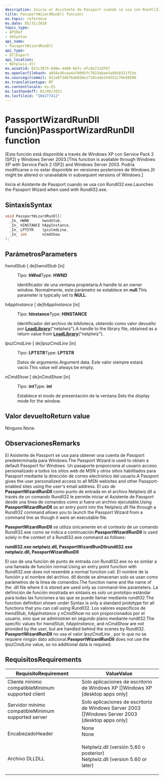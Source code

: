 ```yaml
---
description: Inicia el Asistente de Passport cuando se usa con Rundll32.exe.
title: PassportWizardRunDll función)
ms.topic: reference
ms.date: 05/31/2018
topic_type:
- APIRef
- kbSyntax
api_name:
- PassportWizardRunDll
api_type:
- DllExport
api_location:
- Netplwiz.dll
ms.assetid: 015c3875-698e-4d80-bbfc-4fc8a71197b7
ms.openlocfilehash: a858a36caa4af8095fc7023abae5ad918321f53e
ms.sourcegitcommit: 831e8f3db78ab820e1710cede244553c70e50500
ms.translationtype: MT
ms.contentlocale: es-ES
ms.lasthandoff: 01/08/2021
ms.locfileid: "104277412"
---
```

# <a name="passportwizardrundll-function"></a><span data-ttu-id="102f3-103">PassportWizardRunDll función)</span><span class="sxs-lookup"><span data-stu-id="102f3-103">PassportWizardRunDll function</span></span>

<span data-ttu-id="102f3-104">\[Esta función está disponible a través de Windows XP con Service Pack 2 (SP2) y Windows Server 2003.</span><span class="sxs-lookup"><span data-stu-id="102f3-104">\[This function is available through Windows XP with Service Pack 2 (SP2) and Windows Server 2003.</span></span> <span data-ttu-id="102f3-105">Podría modificarse o no estar disponible en versiones posteriores de Windows.\]</span><span class="sxs-lookup"><span data-stu-id="102f3-105">It might be altered or unavailable in subsequent versions of Windows.\]</span></span>

<span data-ttu-id="102f3-106">Inicia el Asistente de Passport cuando se usa con Rundll32.exe.</span><span class="sxs-lookup"><span data-stu-id="102f3-106">Launches the Passport Wizard when used with Rundll32.exe.</span></span>

## <a name="syntax"></a><span data-ttu-id="102f3-107">Sintaxis</span><span class="sxs-lookup"><span data-stu-id="102f3-107">Syntax</span></span>


```C++
void PassportWizardRunDll(
  _In_ HWND      hwndStub,
  _In_ HINSTANCE hAppInstance,
  _In_ LPTSTR    lpszCmdLine,
  _In_ int       nCmdShow
);
```



## <a name="parameters"></a><span data-ttu-id="102f3-108">Parámetros</span><span class="sxs-lookup"><span data-stu-id="102f3-108">Parameters</span></span>

<dl> <dt>

<span data-ttu-id="102f3-109">*hwndStub* \[ de\]</span><span class="sxs-lookup"><span data-stu-id="102f3-109">*hwndStub* \[in\]</span></span>
</dt> <dd>

<span data-ttu-id="102f3-110">Tipo: **hWnd**</span><span class="sxs-lookup"><span data-stu-id="102f3-110">Type: **HWND**</span></span>

<span data-ttu-id="102f3-111">Identificador de una ventana propietaria.</span><span class="sxs-lookup"><span data-stu-id="102f3-111">A handle to an owner window.</span></span> <span data-ttu-id="102f3-112">Normalmente, este parámetro se establece en **null**.</span><span class="sxs-lookup"><span data-stu-id="102f3-112">This parameter is typically set to **NULL**.</span></span>

</dd> <dt>

<span data-ttu-id="102f3-113">*hAppInstance* \[ de\]</span><span class="sxs-lookup"><span data-stu-id="102f3-113">*hAppInstance* \[in\]</span></span>
</dt> <dd>

<span data-ttu-id="102f3-114">Tipo: **hInstance**</span><span class="sxs-lookup"><span data-stu-id="102f3-114">Type: **HINSTANCE**</span></span>

<span data-ttu-id="102f3-115">Identificador del archivo de biblioteca, obtenido como valor devuelto por [**LoadLibrary**](/windows/win32/api/libloaderapi/nf-libloaderapi-loadlibrarya)("netplwiz").</span><span class="sxs-lookup"><span data-stu-id="102f3-115">A handle to the library file, obtained as a return value from [**LoadLibrary**](/windows/win32/api/libloaderapi/nf-libloaderapi-loadlibrarya)("netplwiz").</span></span>

</dd> <dt>

<span data-ttu-id="102f3-116">*lpszCmdLine* \[ de\]</span><span class="sxs-lookup"><span data-stu-id="102f3-116">*lpszCmdLine* \[in\]</span></span>
</dt> <dd>

<span data-ttu-id="102f3-117">Tipo: **LPTSTR**</span><span class="sxs-lookup"><span data-stu-id="102f3-117">Type: **LPTSTR**</span></span>

<span data-ttu-id="102f3-118">Datos de argumento.</span><span class="sxs-lookup"><span data-stu-id="102f3-118">Argument data.</span></span> <span data-ttu-id="102f3-119">Este valor siempre estará vacío.</span><span class="sxs-lookup"><span data-stu-id="102f3-119">This value will always be empty.</span></span>

</dd> <dt>

<span data-ttu-id="102f3-120">*nCmdShow* \[ de\]</span><span class="sxs-lookup"><span data-stu-id="102f3-120">*nCmdShow* \[in\]</span></span>
</dt> <dd>

<span data-ttu-id="102f3-121">Tipo: **int**</span><span class="sxs-lookup"><span data-stu-id="102f3-121">Type: **int**</span></span>

<span data-ttu-id="102f3-122">Establece el modo de presentación de la ventana.</span><span class="sxs-lookup"><span data-stu-id="102f3-122">Sets the display mode for the window.</span></span>

</dd> </dl>

## <a name="return-value"></a><span data-ttu-id="102f3-123">Valor devuelto</span><span class="sxs-lookup"><span data-stu-id="102f3-123">Return value</span></span>

<span data-ttu-id="102f3-124">Ninguno.</span><span class="sxs-lookup"><span data-stu-id="102f3-124">None.</span></span>

## <a name="remarks"></a><span data-ttu-id="102f3-125">Observaciones</span><span class="sxs-lookup"><span data-stu-id="102f3-125">Remarks</span></span>

<span data-ttu-id="102f3-126">El Asistente de Passport se usa para obtener una cuenta de Passport predeterminada para Windows.</span><span class="sxs-lookup"><span data-stu-id="102f3-126">The Passport Wizard is used to obtain a default Passport for Windows.</span></span> <span data-ttu-id="102f3-127">Un pasaporte proporciona al usuario acceso personalizado a todos los sitios web de MSN y otros sitios habilitados para Passport mediante la dirección de correo electrónico del usuario.</span><span class="sxs-lookup"><span data-stu-id="102f3-127">A Passport gives the user personalized access to all MSN websites and other Passport-enabled sites using the user's email address.</span></span> <span data-ttu-id="102f3-128">El uso de **PassportWizardRunDll** como punto de entrada en el archivo Netplwiz.dll a través de un comando Rundll32 le permite iniciar el Asistente de Passport desde una línea de comandos como si fuera un archivo ejecutable.</span><span class="sxs-lookup"><span data-stu-id="102f3-128">Using **PassportWizardRunDll** as an entry point into the Netplwiz.dll file through a Rundll32 command allows you to launch the Passport Wizard from a command line as though it were an executable file.</span></span>

<span data-ttu-id="102f3-129">**PassportWizardRunDll** se utiliza únicamente en el contexto de un comando Rundll32.exe como se indica a continuación:</span><span class="sxs-lookup"><span data-stu-id="102f3-129">**PassportWizardRunDll** is used solely in the context of a Rundll32.exe command as follows:</span></span>

<span data-ttu-id="102f3-130">**rundll32.exe netplwiz.dll, PassportWizardRunDll**</span><span class="sxs-lookup"><span data-stu-id="102f3-130">**rundll32.exe netplwiz.dll, PassportWizardRunDll**</span></span>

<span data-ttu-id="102f3-131">El uso de una función de punto de entrada con Rundll32.exe no es similar a una llamada de función normal.</span><span class="sxs-lookup"><span data-stu-id="102f3-131">Using an entry point function with Rundll32.exe does not resemble a normal function call.</span></span> <span data-ttu-id="102f3-132">El nombre de la función y el nombre del archivo. dll donde se almacenan solo se usan como parámetros de la línea de comandos.</span><span class="sxs-lookup"><span data-stu-id="102f3-132">The function name and the name of the .dll file where it is stored are used only as command-line parameters.</span></span> <span data-ttu-id="102f3-133">La definición de función mostrada en sintaxis es solo un prototipo estándar para todas las funciones a las que se puede llamar mediante rundll32.</span><span class="sxs-lookup"><span data-stu-id="102f3-133">The function definition shown under Syntax is only a standard prototype for all functions that you can call using Rundll32.</span></span> <span data-ttu-id="102f3-134">Los valores específicos de *hwndStub*, *hAppInstance* y *nCmdShow* no son proporcionados por el usuario, sino que se administran en segundo plano mediante rundll32.</span><span class="sxs-lookup"><span data-stu-id="102f3-134">The specific values for *hwndStub*, *hAppInstance*, and *nCmdShow* are not provided by the user, but are handled behind the scenes by Rundll32.</span></span> <span data-ttu-id="102f3-135">**PassportWizardRunDll** no usa el valor *lpszCmdLine* , por lo que no se requiere ningún dato adicional.</span><span class="sxs-lookup"><span data-stu-id="102f3-135">**PassportWizardRunDll** does not use the *lpszCmdLine* value, so no additional data is required.</span></span>

## <a name="requirements"></a><span data-ttu-id="102f3-136">Requisitos</span><span class="sxs-lookup"><span data-stu-id="102f3-136">Requirements</span></span>



| <span data-ttu-id="102f3-137">Requisito</span><span class="sxs-lookup"><span data-stu-id="102f3-137">Requirement</span></span> | <span data-ttu-id="102f3-138">Value</span><span class="sxs-lookup"><span data-stu-id="102f3-138">Value</span></span> |
|-------------------------------------|-----------------------------------------------------------------------------------------------------------------|
| <span data-ttu-id="102f3-139">Cliente mínimo compatible</span><span class="sxs-lookup"><span data-stu-id="102f3-139">Minimum supported client</span></span><br/> | <span data-ttu-id="102f3-140">Solo aplicaciones de escritorio de Windows XP \[\]</span><span class="sxs-lookup"><span data-stu-id="102f3-140">Windows XP \[desktop apps only\]</span></span><br/>                                                                     |
| <span data-ttu-id="102f3-141">Servidor mínimo compatible</span><span class="sxs-lookup"><span data-stu-id="102f3-141">Minimum supported server</span></span><br/> | <span data-ttu-id="102f3-142">Solo aplicaciones de escritorio de Windows Server 2003 \[\]</span><span class="sxs-lookup"><span data-stu-id="102f3-142">Windows Server 2003 \[desktop apps only\]</span></span><br/>                                                            |
| <span data-ttu-id="102f3-143">Encabezado</span><span class="sxs-lookup"><span data-stu-id="102f3-143">Header</span></span><br/>                   | <dl> <span data-ttu-id="102f3-144"><dt>None</dt></span><span class="sxs-lookup"><span data-stu-id="102f3-144"><dt>None</dt></span></span> </dl>                                 |
| <span data-ttu-id="102f3-145">Archivo DLL</span><span class="sxs-lookup"><span data-stu-id="102f3-145">DLL</span></span><br/>                      | <dl> <span data-ttu-id="102f3-146"><dt>Netplwiz.dll (versión 5,60 o posterior)</dt></span><span class="sxs-lookup"><span data-stu-id="102f3-146"><dt>Netplwiz.dll (version 5.60 or later)</dt></span></span> </dl> |



 

 
